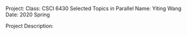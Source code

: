 Project:
Class: CSCI 6430 Selected Topics in Parallel
Name: Yiting Wang
Date: 2020 Spring

Project Description:

